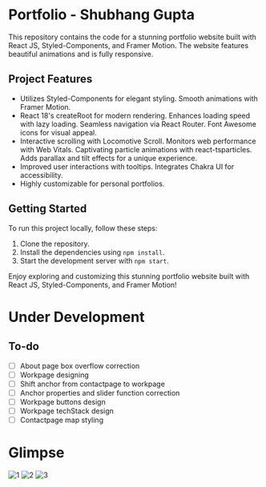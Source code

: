 # Portfolio - Shubhang Gupta 
This repository contains the code for a stunning portfolio website built with React JS, Styled-Components, and Framer Motion. The website features beautiful animations and is fully responsive.

## Project Features

- Utilizes Styled-Components for elegant styling. Smooth animations with Framer Motion.
- React 18's createRoot for modern rendering. Enhances loading speed with lazy loading. Seamless navigation via React Router. Font Awesome icons for visual appeal.
- Interactive scrolling with Locomotive Scroll. Monitors web performance with Web Vitals. Captivating particle animations with react-tsparticles. Adds parallax and tilt effects for a unique experience.
- Improved user interactions with tooltips. Integrates Chakra UI for accessibility.
- Highly customizable for personal portfolios.

## Getting Started

To run this project locally, follow these steps:

1. Clone the repository.
2. Install the dependencies using `npm install`.
3. Start the development server with `npm start`.

Enjoy exploring and customizing this stunning portfolio website built with React JS, Styled-Components, and Framer Motion!

# Under Development
## To-do

- [ ] About page box overflow correction
- [ ] Workpage designing
- [ ] Shift anchor from contactpage to workpage
- [ ] Anchor properties and slider function correction
- [ ] Workpage buttons design
- [ ] Workpage techStack design
- [ ] Contactpage map styling

# Glimpse

![1](https://github.com/shubhanggupta2000/portfolio/assets/79959361/79e07e5b-2c1a-4c3e-a929-01fb664b4ef4)
![2](https://github.com/shubhanggupta2000/portfolio/assets/79959361/e2edce9e-a03e-4dbb-9674-23aeafebb31b)
![3](https://github.com/shubhanggupta2000/portfolio/assets/79959361/d142486e-b774-4b5b-aac1-d2c1211cc640)